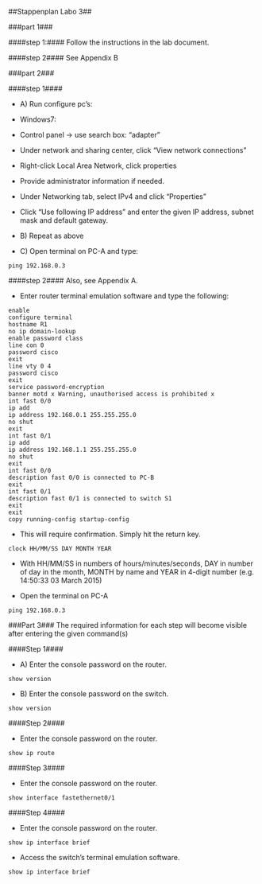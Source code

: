 ##Stappenplan Labo 3##

###part 1###

####step 1:####
Follow the instructions in the lab document.

####step 2####
See Appendix B

###part 2###

####step 1####
* A) Run configure pc’s:
 * Windows7:
 * Control panel -> use search box: “adapter”
 * Under network and sharing center, click “View network connections”
 * Right-click Local Area Network, click properties
 * Provide administrator information if needed.
 * Under Networking tab, select IPv4 and click “Properties”
 * Click “Use following IP address” and enter the given IP address, subnet mask and default gateway.
* B) Repeat as above

* C) Open terminal on PC-A and type:

`ping 192.168.0.3`

####step 2####
Also, see Appendix A.
* Enter router terminal emulation software and type the following:
```
enable
configure terminal
hostname R1
no ip domain-lookup
enable password class
line con 0
password cisco
exit
line vty 0 4
password cisco
exit
service password-encryption
banner motd x Warning, unauthorised access is prohibited x
int fast 0/0
ip add
ip address 192.168.0.1 255.255.255.0
no shut
exit
int fast 0/1
ip add
ip address 192.168.1.1 255.255.255.0
no shut
exit
int fast 0/0
description fast 0/0 is connected to PC-B
exit
int fast 0/1
description fast 0/1 is connected to switch S1
exit
exit
copy running-config startup-config
```
* This will require confirmation. Simply hit the return key.

`clock HH/MM/SS DAY MONTH YEAR`

 * With HH/MM/SS in numbers of hours/minutes/seconds, DAY in number of day in the month, MONTH by name and YEAR in 4-digit number  (e.g. 14:50:33 03 March 2015)

* Open the terminal on PC-A

`ping 192.168.0.3`

###Part 3###
The required information for each step will become visible after entering the given command(s)

####Step 1####
* A) Enter the console password on the router.

`show version`

* B) Enter the console password on the switch.

`show version`

####Step 2####

* Enter the console password on the router.

`show ip route`

####Step 3####

* Enter the console password on the router.

`show interface fastethernet0/1`

####Step 4####

* Enter the console password on the router.

`show ip interface brief`

* Access the switch’s terminal emulation software.

`show ip interface brief`
